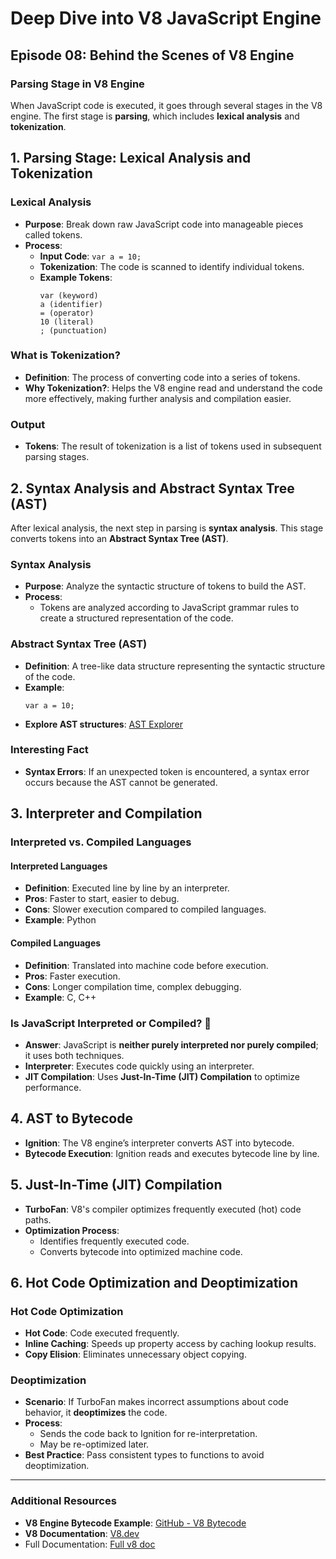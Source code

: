 # Deep Dive into V8 JavaScript Engine

## Episode 08: Behind the Scenes of V8 Engine

### Parsing Stage in V8 Engine
When JavaScript code is executed, it goes through several stages in the V8 engine. The first stage is **parsing**, which includes **lexical analysis** and **tokenization**.

## 1. Parsing Stage: Lexical Analysis and Tokenization

### Lexical Analysis
- **Purpose**: Break down raw JavaScript code into manageable pieces called tokens.
- **Process**:
  - **Input Code**: `var a = 10;`
  - **Tokenization**: The code is scanned to identify individual tokens.
  - **Example Tokens**:
    ```plaintext
    var (keyword)
    a (identifier)
    = (operator)
    10 (literal)
    ; (punctuation)
    ```

### What is Tokenization?
- **Definition**: The process of converting code into a series of tokens.
- **Why Tokenization?**: Helps the V8 engine read and understand the code more effectively, making further analysis and compilation easier.

### Output
- **Tokens**: The result of tokenization is a list of tokens used in subsequent parsing stages.

## 2. Syntax Analysis and Abstract Syntax Tree (AST)
After lexical analysis, the next step in parsing is **syntax analysis**. This stage converts tokens into an **Abstract Syntax Tree (AST)**.

### Syntax Analysis
- **Purpose**: Analyze the syntactic structure of tokens to build the AST.
- **Process**:
  - Tokens are analyzed according to JavaScript grammar rules to create a structured representation of the code.

### Abstract Syntax Tree (AST)
- **Definition**: A tree-like data structure representing the syntactic structure of the code.
- **Example**:
  ```plaintext
  var a = 10;
  ```
- **Explore AST structures**: [AST Explorer](https://astexplorer.net/)

### Interesting Fact
- **Syntax Errors**: If an unexpected token is encountered, a syntax error occurs because the AST cannot be generated.

## 3. Interpreter and Compilation

### Interpreted vs. Compiled Languages

#### Interpreted Languages
- **Definition**: Executed line by line by an interpreter.
- **Pros**: Faster to start, easier to debug.
- **Cons**: Slower execution compared to compiled languages.
- **Example**: Python

#### Compiled Languages
- **Definition**: Translated into machine code before execution.
- **Pros**: Faster execution.
- **Cons**: Longer compilation time, complex debugging.
- **Example**: C, C++

### Is JavaScript Interpreted or Compiled? 🤨
- **Answer**: JavaScript is **neither purely interpreted nor purely compiled**; it uses both techniques.
- **Interpreter**: Executes code quickly using an interpreter.
- **JIT Compilation**: Uses **Just-In-Time (JIT) Compilation** to optimize performance.

## 4. AST to Bytecode
- **Ignition**: The V8 engine’s interpreter converts AST into bytecode.
- **Bytecode Execution**: Ignition reads and executes bytecode line by line.

## 5. Just-In-Time (JIT) Compilation
- **TurboFan**: V8's compiler optimizes frequently executed (hot) code paths.
- **Optimization Process**:
  - Identifies frequently executed code.
  - Converts bytecode into optimized machine code.

## 6. Hot Code Optimization and Deoptimization

### Hot Code Optimization
- **Hot Code**: Code executed frequently.
- **Inline Caching**: Speeds up property access by caching lookup results.
- **Copy Elision**: Eliminates unnecessary object copying.

### Deoptimization
- **Scenario**: If TurboFan makes incorrect assumptions about code behavior, it **deoptimizes** the code.
- **Process**:
  - Sends the code back to Ignition for re-interpretation.
  - May be re-optimized later.
- **Best Practice**: Pass consistent types to functions to avoid deoptimization.

---
### Additional Resources
- **V8 Engine Bytecode Example**: [GitHub - V8 Bytecode](https://github.com/v8/v8/blob/master/test/cctest/interpreter/bytecode_exp)
- **V8 Documentation**: [V8.dev](https://v8.dev/)
- Full Documentation: [Full v8 doc](https://do6gp1uxl3luu.cloudfront.net/namaste-node/notes/Episode-08.pdf)
